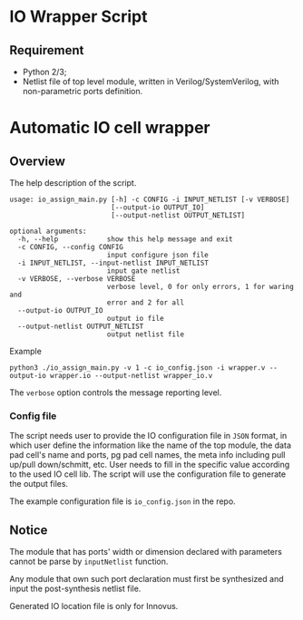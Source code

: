 # IO Wrapper Script

## Requirement

* Python 2/3;
* Netlist file of top level module, written in Verilog/SystemVerilog, with non-parametric ports definition.

# Automatic IO cell wrapper 

## Overview

The help description of the script.
```
usage: io_assign_main.py [-h] -c CONFIG -i INPUT_NETLIST [-v VERBOSE]
                         [--output-io OUTPUT_IO]
                         [--output-netlist OUTPUT_NETLIST]

optional arguments:
  -h, --help            show this help message and exit
  -c CONFIG, --config CONFIG
                        input configure json file
  -i INPUT_NETLIST, --input-netlist INPUT_NETLIST
                        input gate netlist
  -v VERBOSE, --verbose VERBOSE
                        verbose level, 0 for only errors, 1 for waring and
                        error and 2 for all
  --output-io OUTPUT_IO
                        output io file
  --output-netlist OUTPUT_NETLIST
                        output netlist file
```

Example
```shell
python3 ./io_assign_main.py -v 1 -c io_config.json -i wrapper.v --output-io wrapper.io --output-netlist wrapper_io.v
```

The `verbose` option controls the message reporting level. 

### Config file 

The script needs user to provide the IO configuration file in `JSON` format, in which user define the information like the name of the top module, the data pad cell's name and ports, pg pad cell names, the meta info including pull up/pull down/schmitt, etc. User needs to fill in the specific value according to the used IO cell lib. The script will use the configuration file to generate the output files.

The example configuration file is `io_config.json` in the repo.

## Notice 

The module that has ports' width or dimension declared with parameters cannot be parse by `inputNetlist` function. 

Any module that own such port declaration must first be synthesized and input the post-synthesis netlist file.


Generated IO location file is only for Innovus.